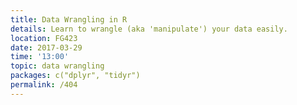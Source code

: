 ```yaml
---
title: Data Wrangling in R
details: Learn to wrangle (aka 'manipulate') your data easily.
location: FG423
date: 2017-03-29
time: '13:00'
topic: data wrangling
packages: c("dplyr", "tidyr")
permalink: /404
---
```

